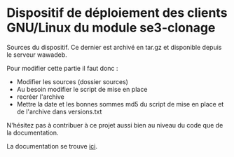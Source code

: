 # Dispositif de déploiement des clients GNU/Linux du module se3-clonage

Sources du dispositif. Ce dernier est archivé en tar.gz et disponible depuis le serveur wawadeb.

Pour modifier cette partie il faut donc :
* Modifier les sources (dossier sources)
* Au besoin modifier le script de mise en place
* recréer l'archive
* Mettre la date et les bonnes sommes md5 du script de mise en place et de l'archive dans versions.txt

N'hésitez pas à contribuer à ce projet aussi bien au niveau du code que de la documentation.

La documentation se trouve [ici](doc/README.md).

